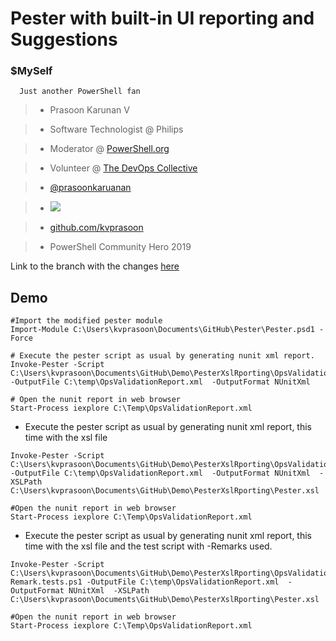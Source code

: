 
# Pester with built-in UI reporting and Suggestions


### $MySelf

      Just another PowerShell fan

  >- Prasoon Karunan V

  >- Software Technologist @ Philips

  >- Moderator @ [PowerShell.org](www.powershell.org)

  >- Volunteer @ [The DevOps Collective](www.DevopsCollective.org)

  >- [@prasoonkaruanan](twitter.com/prasoonkarunan)

  >- <a href="https://stackoverflow.com/users/4980370/prasoon-karunan-v"><img src="https://stackoverflow.com/users/flair/4980370.png"></a>

  >- [github.com/kvprasoon](github.com/kvprasoon)

  >- PowerShell Community Hero 2019



Link to the branch with the changes [here](https://github.com/kvprasoon/Pester/tree/remark)


##  Demo

```
#Import the modified pester module
Import-Module C:\Users\kvprasoon\Documents\GitHub\Pester\Pester.psd1 -Force

# Execute the pester script as usual by generating nunit xml report.
Invoke-Pester -Script C:\Users\kvprasoon\Documents\GitHub\Demo\PesterXslRporting\OpsValidation.tests.ps1 -OutputFile C:\temp\OpsValidationReport.xml  -OutputFormat NUnitXml

# Open the nunit report in web browser
Start-Process iexplore C:\Temp\OpsValidationReport.xml
```

* Execute the pester script as usual by generating nunit xml report, this time with the xsl file

```
Invoke-Pester -Script C:\Users\kvprasoon\Documents\GitHub\Demo\PesterXslRporting\OpsValidation.tests.ps1 -OutputFile C:\temp\OpsValidationReport.xml  -OutputFormat NUnitXml  -XSLPath C:\Users\kvprasoon\Documents\GitHub\Demo\PesterXslRporting\Pester.xsl

#Open the nunit report in web browser
Start-Process iexplore C:\Temp\OpsValidationReport.xml
```

* Execute the pester script as usual by generating nunit xml report, this time with the xsl file and the test script with -Remarks used.

```
Invoke-Pester -Script C:\Users\kvprasoon\Documents\GitHub\Demo\PesterXslRporting\OpsValidation-Remark.tests.ps1 -OutputFile C:\temp\OpsValidationReport.xml  -OutputFormat NUnitXml  -XSLPath C:\Users\kvprasoon\Documents\GitHub\Demo\PesterXslRporting\Pester.xsl

#Open the nunit report in web browser
Start-Process iexplore C:\Temp\OpsValidationReport.xml
```